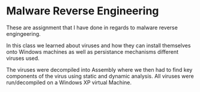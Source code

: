 # Malware Reverse Engineering
These are assignment that I have done in regards to malware reverse engingeering. 

In this class we learned about viruses and how they can install themselves onto Windows machines as well as persistance mechanisms different viruses used. 

The viruses were decompiled into Assembly where we then had to find key components of the virus using static and dynamic analysis. All viruses were run/decompiled on a Windows XP virtual Machine. 